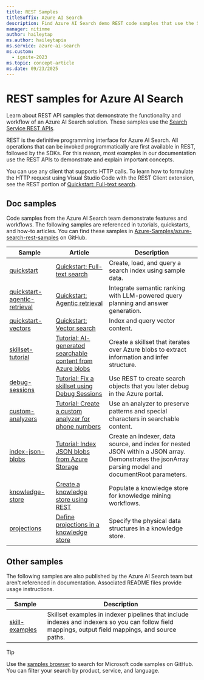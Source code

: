 ```yaml
---
title: REST Samples
titleSuffix: Azure AI Search
description: Find Azure AI Search demo REST code samples that use the Search or Management REST APIs.
manager: nitinme
author: haileytap
ms.author: haileytapia
ms.service: azure-ai-search
ms.custom:
  - ignite-2023
ms.topic: concept-article
ms.date: 09/23/2025
---
```


# REST samples for Azure AI Search

Learn about REST API samples that demonstrate the functionality and workflow of an Azure AI Search solution. These samples use the [Search Service REST APIs](/rest/api/searchservice).

REST is the definitive programming interface for Azure AI Search. All operations that can be invoked programmatically are first available in REST, followed by the SDKs. For this reason, most examples in our documentation use the REST APIs to demonstrate and explain important concepts.

You can use any client that supports HTTP calls. To learn how to formulate the HTTP request using Visual Studio Code with the REST Client extension, see the REST portion of [Quickstart: Full-text search](search-get-started-text.md).

## Doc samples

Code samples from the Azure AI Search team demonstrate features and workflows. The following samples are referenced in tutorials, quickstarts, and how-to articles. You can find these samples in [Azure-Samples/azure-search-rest-samples](https://github.com/Azure-Samples/azure-search-rest-samples) on GitHub.

| Sample | Article | Description |
|--|--|--|
| [quickstart](https://github.com/Azure-Samples/azure-search-rest-samples/tree/main/Quickstart) | [Quickstart: Full-text search](search-get-started-text.md) | Create, load, and query a search index using sample data. |
| [quickstart-agentic-retrieval](https://github.com/Azure-Samples/azure-search-rest-samples/tree/main/Quickstart-agentic-retrieval) | [Quickstart: Agentic retrieval](search-get-started-agentic-retrieval.md) | Integrate semantic ranking with LLM-powered query planning and answer generation. |
| [quickstart-vectors](https://github.com/Azure-Samples/azure-search-rest-samples/tree/main/Quickstart-vectors) | [Quickstart: Vector search](search-get-started-vector.md) | Index and query vector content. |
| [skillset-tutorial](https://github.com/Azure-Samples/azure-search-rest-samples/tree/main/skillset-tutorial) | [Tutorial: AI-generated searchable content from Azure blobs](tutorial-skillset.md) | Create a skillset that iterates over Azure blobs to extract information and infer structure.|
| [debug-sessions](https://github.com/Azure-Samples/azure-search-rest-samples/tree/main/Debug-sessions) | [Tutorial: Fix a skillset using Debug Sessions](cognitive-search-tutorial-debug-sessions.md) | Use REST to create search objects that you later debug in the Azure portal. |
| [custom-analyzers](https://github.com/Azure-Samples/azure-search-rest-samples/tree/main/custom-analyzers) | [Tutorial: Create a custom analyzer for phone numbers](tutorial-create-custom-analyzer.md) | Use an analyzer to preserve patterns and special characters in searchable content.|
| [index-json-blobs](https://github.com/Azure-Samples/azure-search-rest-samples/tree/main/index-json-blobs) | [Tutorial: Index JSON blobs from Azure Storage](search-semi-structured-data.md) | Create an indexer, data source, and index for nested JSON within a JSON array. Demonstrates the jsonArray parsing model and documentRoot parameters. |
| [knowledge-store](https://github.com/Azure-Samples/azure-search-rest-samples/tree/main/knowledge-store) | [Create a knowledge store using REST](knowledge-store-create-rest.md) | Populate a knowledge store for knowledge mining workflows. |
| [projections](https://github.com/Azure-Samples/azure-search-rest-samples/tree/main/projections) | [Define projections in a knowledge store](knowledge-store-projections-examples.md) | Specify the physical data structures in a knowledge store.|

## Other samples

The following samples are also published by the Azure AI Search team but aren't referenced in documentation. Associated README files provide usage instructions.

| Sample | Description |
|--|--|
| [skill-examples](https://github.com/Azure-Samples/azure-search-rest-samples/tree/main/skill-examples) | Skillset examples in indexer pipelines that include indexes and indexers so you can follow field mappings, output field mappings, and source paths. |

> [!TIP]
> Use the [samples browser](/samples/browse/?expanded=azure&languages=http&products=azure-cognitive-search) to search for Microsoft code samples on GitHub. You can filter your search by product, service, and language.
